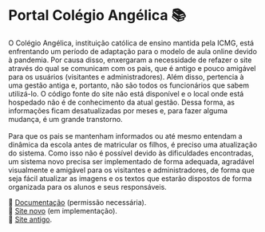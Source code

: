 # Portal Colégio Angélica :books:
O Colégio Angélica, instituição católica de ensino mantida pela ICMG, está enfrentando um período de adaptação para o modelo de aula online devido à pandemia. Por causa disso, enxergaram a necessidade de refazer o site através do qual se comunicam com os pais, que é antigo e pouco amigável para os usuários (visitantes e administradores). Além disso, pertencia à uma gestão antiga e, portanto, não são todos os funcionários que sabem utilizá-lo.  O código fonte do site não está disponível e o local onde está hospedado não é de conhecimento da atual gestão. Dessa forma, as informações ficam desatualizadas por meses e, para fazer alguma mudança, é um grande transtorno.
<br><br>
Para que os pais se mantenham informados ou até mesmo entendam a dinâmica da escola antes de matricular os filhos, é preciso uma atualização do sistema. Como isso não é possível devido às dificuldades encontradas, um sistema novo precisa ser implementado de forma adequada, agradável visualmente e amigável para os visitantes e administradores, de forma que seja fácil atualizar as imagens e os textos que estarão dispostos de forma organizada para os alunos e seus responsáveis. 

:link: <a target="_blank" href="https://docs.google.com/document/d/1Yv6xLkbB1xToPtIk8IIm-psH1MRbwQiwUK2vlX1faaM/edit?usp=sharing"> Documentação</a> (permissão necessária). <br>
:link: <a target="_blank" href=""> Site novo</a> (em implementação). <br>
:link: <a target="_blank" href="http://www.colegioangelica.com/"> Site antigo</a>. 
